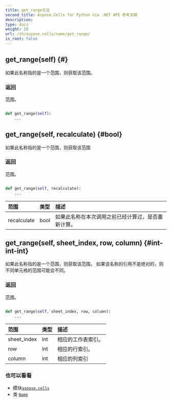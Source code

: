 ```yaml
---
title: get_range方法
second_title: Aspose.Cells for Python via .NET API 参考文献
description:
type: docs
weight: 20
url: /zh/aspose.cells/name/get_range/
is_root: false
---
```

##  get_range(self) {#}
如果此名称指的是一个范围，则获取该范围。


### 返回

范围。


```python

def get_range(self):
    ...
```




##  get_range(self, recalculate) {#bool}
如果此名称指的是一个范围，则获取该范围


### 返回

范围。


```python

def get_range(self, recalculate):
    ...
```


|范围|类型|描述|
| :- | :- | :- |
| recalculate | bool |如果此名称在本次调用之前已经计算过，是否重新计算。|


##  get_range(self, sheet_index, row, column) {#int-int-int}
如果此名称指的是一个范围，则获取该范围。
如果该名称的引用不是绝对的，则不同单元格的范围可能会不同。


### 返回

范围。


```python

def get_range(self, sheet_index, row, column):
    ...
```


|范围|类型|描述|
| :- | :- | :- |
| sheet_index | int |相应的工作表索引。|
| row | int |相应的行索引。|
| column | int |相应的列索引|



### 也可以看看
* 模块[`aspose.cells`](../../)
* 类 [`Name`](/cells/python-net/zh/aspose.cells/name)
